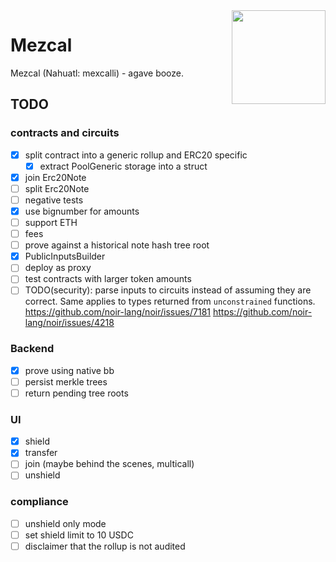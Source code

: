 <img align="right" width="150" height="150" top="100" src="https://github.com/user-attachments/assets/c80982e6-103e-45b0-8bd1-b6c38c5debe5">

# Mezcal

Mezcal (Nahuatl: mexcalli) - agave booze.

## TODO

### contracts and circuits

- [x] split contract into a generic rollup and ERC20 specific
  - [x] extract PoolGeneric storage into a struct
- [x] join Erc20Note
- [ ] split Erc20Note
- [ ] negative tests
- [x] use bignumber for amounts
- [ ] support ETH
- [ ] fees
- [ ] prove against a historical note hash tree root
- [x] PublicInputsBuilder
- [ ] deploy as proxy
- [ ] test contracts with larger token amounts
- [ ] TODO(security): parse inputs to circuits instead of assuming they are correct. Same applies to types returned from `unconstrained` functions. <https://github.com/noir-lang/noir/issues/7181> <https://github.com/noir-lang/noir/issues/4218>

### Backend

- [x] prove using native bb
- [ ] persist merkle trees
- [ ] return pending tree roots

### UI

- [x] shield
- [x] transfer
- [ ] join (maybe behind the scenes, multicall)
- [ ] unshield

### compliance

- [ ] unshield only mode
- [ ] set shield limit to 10 USDC
- [ ] disclaimer that the rollup is not audited
